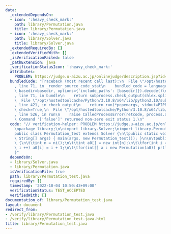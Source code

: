 ```yaml
---
data:
  _extendedDependsOn:
  - icon: ':heavy_check_mark:'
    path: library/Permutation.java
    title: library/Permutation.java
  - icon: ':heavy_check_mark:'
    path: library/Solver.java
    title: library/Solver.java
  _extendedRequiredBy: []
  _extendedVerifiedWith: []
  _isVerificationFailed: false
  _pathExtension: java
  _verificationStatusIcon: ':heavy_check_mark:'
  attributes:
    PROBLEM: https://judge.u-aizu.ac.jp/onlinejudge/description.jsp?id=ITP2_5_D
  bundledCode: "Traceback (most recent call last):\n  File \"/opt/hostedtoolcache/Python/3.10.8/x64/lib/python3.10/site-packages/onlinejudge_verify/documentation/build.py\"\
    , line 71, in _render_source_code_stat\n    bundled_code = language.bundle(stat.path,\
    \ basedir=basedir, options={'include_paths': [basedir]}).decode()\n  File \"/opt/hostedtoolcache/Python/3.10.8/x64/lib/python3.10/site-packages/onlinejudge_verify/languages/user_defined.py\"\
    , line 71, in bundle\n    return subprocess.check_output(shlex.split(command))\n\
    \  File \"/opt/hostedtoolcache/Python/3.10.8/x64/lib/python3.10/subprocess.py\"\
    , line 421, in check_output\n    return run(*popenargs, stdout=PIPE, timeout=timeout,\
    \ check=True,\n  File \"/opt/hostedtoolcache/Python/3.10.8/x64/lib/python3.10/subprocess.py\"\
    , line 526, in run\n    raise CalledProcessError(retcode, process.args,\nsubprocess.CalledProcessError:\
    \ Command '['false']' returned non-zero exit status 1.\n"
  code: "// verification-helper: PROBLEM https://judge.u-aizu.ac.jp/onlinejudge/description.jsp?id=ITP2_5_D\n\
    \npackage library;\n\nimport library.Solver;\nimport library.Permutation;\n\n\
    public class Permutation_test extends Solver {\n\tpublic static void main(final\
    \ String[] args) { main(args, new Permutation_test()); }\n\n\tpublic void solve()\
    \ {\n\t\tint n = ni();\n\t\tint a0[] = new int[n];\n\t\tfor(int i = 0; i < n;\
    \ i ++) a0[i] = i + 1;\n\t\tfor(int[] a : new Permutation(a0)) prtln(a);\n\t}\n\
    }"
  dependsOn:
  - library/Solver.java
  - library/Permutation.java
  isVerificationFile: true
  path: library/Permutation_test.java
  requiredBy: []
  timestamp: '2022-10-04 10:50:43+09:00'
  verificationStatus: TEST_ACCEPTED
  verifiedWith: []
documentation_of: library/Permutation_test.java
layout: document
redirect_from:
- /verify/library/Permutation_test.java
- /verify/library/Permutation_test.java.html
title: library/Permutation_test.java
---
```

